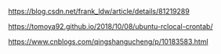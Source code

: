 https://blog.csdn.net/frank_ldw/article/details/81219289



https://tomoya92.github.io/2018/10/08/ubuntu-rclocal-crontab/



https://www.cnblogs.com/qingshangucheng/p/10183583.html

